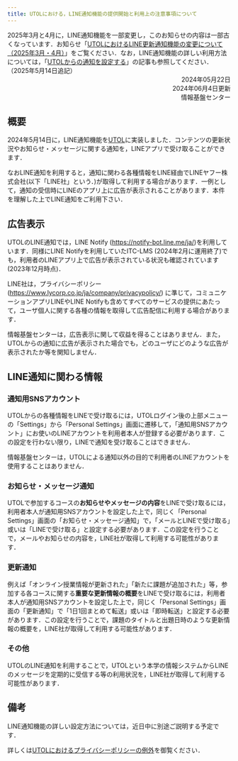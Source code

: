 ```yaml
---
title: UTOLにおける，LINE通知機能の提供開始と利用上の注意事項について
---
```


<div class="box">
    2025年3月と4月に，LINE通知機能を一部変更し，このお知らせの内容は一部古くなっています．お知らせ「<a href="/notice/2025/0514-utol-notification-line">UTOLにおけるLINE更新通知機能の変更について（2025年3月・4月）</a>」をご覧ください．なお，LINE通知機能の詳しい利用方法については，「<a href="/utol/notification/">UTOLからの通知を設定する</a>」の記事も参照してください．（2025年5月14日追記）
</div>

<div style="text-align: right;">
<span>2024年05月22日</span><br />
<span>2024年06月4日更新</span><br />
<span>情報基盤センター</span><br />
</div>

## 概要

2024年5月14日に，LINE通知機能を[UTOL](/utol)に実装しました．コンテンツの更新状況やお知らせ・メッセージに関する通知を，LINEアプリで受け取ることができます．

なおLINE通知を利用すると，通知に関わる各種情報をLINE経由でLINEヤフー株式会社(以下「LINE社」という．)が取得して利用する場合があります．一例として，通知の受信時にLINEのアプリ上に広告が表示されることがあります．本件を理解した上でLINE通知をご利用下さい．

## 広告表示

UTOLのLINE通知では，LINE Notify (<https://notify-bot.line.me/ja/>)を利用しています．同様にLINE Notifyを利用していたITC-LMS (2024年2月に運用終了)でも，利用者のLINEアプリ上で広告が表示されている状況も確認されています (2023年12月時点)．

LINE社は，プライバシーポリシー (<https://www.lycorp.co.jp/ja/company/privacypolicy/>) に準じて，コミュニケーションアプリLINEやLINE Notifyも含めてすべてのサービスの提供にあたって，ユーザ個人に関する各種の情報を取得して広告配信に利用する場合があります．

情報基盤センターは，広告表示に関して収益を得ることはありません．また，UTOLからの通知に広告が表示された場合でも，どのユーザにどのような広告が表示されたか等を関知しません．

## LINE通知に関わる情報

### 通知用SNSアカウント

UTOLからの各種情報をLINEで受け取るには，UTOLログイン後の上部メニューの「Settings」から「Personal Settings」画面に遷移して，「通知用SNSアカウント」にお使いのLINEアカウントを利用者本人が登録する必要があります．この設定を行わない限り，LINEで通知を受け取ることはできません．

情報基盤センターは，UTOLによる通知以外の目的で利用者のLINEアカウントを使用することはありません．

### お知らせ・メッセージ通知

UTOLで参加するコースの**お知らせやメッセージの内容**をLINEで受け取るには，利用者本人が通知用SNSアカウントを設定した上で，同じく「Personal Settings」画面の「お知らせ・メッセージ通知」で，「メールとLINEで受け取る」或いは「LINEで受け取る」と設定する必要があります．この設定を行うことで，メールやお知らせの内容を，LINE社が取得して利用する可能性があります．

### 更新通知

例えば「オンライン授業情報が更新された」「新たに課題が追加された」等，参加する各コースに関する**重要な更新情報の概要**をLINEで受け取るには，利用者本人が通知用SNSアカウントを設定した上で，同じく「Personal Settings」画面の「更新通知」で「1日1回まとめて転送」或いは「即時転送」と設定する必要があります．この設定を行うことで，課題のタイトルと出題日時のような更新情報の概要を，LINE社が取得して利用する可能性があります．

### その他

UTOLのLINE通知を利用することで，UTOLという本学の情報システムからLINEのメッセージを定期的に受信する等の利用状況を，LINE社が取得して利用する可能性があります．

## 備考

LINE通知機能の詳しい設定方法については，近日中に別途ご説明する予定です．

詳しくは[UTOLにおけるプライバシーポリシーの例外](https://media.itc.u-tokyo.ac.jp/policy.html#utolPolicy)を御覧ください．
